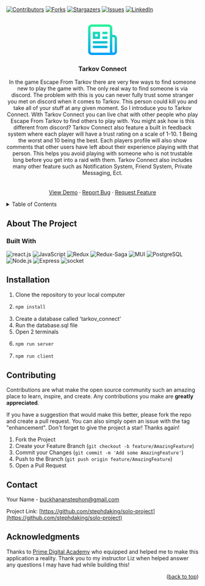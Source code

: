 <div id="top"></div>

[![Contributors][contributors-shield]][contributors-url] [![Forks][forks-shield]][forks-url] [![Stargazers][stars-shield]][stars-url] [![Issues][issues-shield]][issues-url] [![LinkedIn][linkedin-shield]][linkedin-url]

<br />
<div align="center">
  <a href="https://github.com/stephdaking/solo-project">
    <img src="logo.png" alt="Logo" width="80" height="80">
  </a>

<h3 align="center">Tarkov Connect</h3>

  <p align="center">
    In the game Escape From Tarkov there are very few ways to find someone new to play the game with. The only real way to find someone is via discord. The problem with this is you can never fully trust some stranger you met on discord when it comes to Tarkov. This person could kill you and take all of your stuff at any given moment. So I introduce you to Tarkov Connect. With Tarkov Connect you can live chat with other people who play Escape From Tarkov to find others to play with. You might ask how is this different from discord? Tarkov Connect also feature a built in feedback system where each player will have a trust rating on a scale of 1-10. 1 Being the worst and 10 being the best. Each players profile will also show comments that other users have left about their experience playing with that person. This helps you avoid playing with someone who is not trustable long before you get into a raid with them. Tarkov Connect also includes many other feature such as Notification System, Friend System, Private Messaging, Ect.
    <br />
    <br />
    <br />
    <a href="https://tarkov-connect.herokuapp.com/#/login">View Demo</a>
    ·
    <a href="https://github.com/stephdaking/solo-project/issues">Report Bug</a>
    ·
    <a href="https://github.com/stephdaking/solo-project/issues">Request Feature</a>
  </p>
</div>

<!-- TABLE OF CONTENTS -->
<details>
  <summary>Table of Contents</summary>
  <ol>
    <li>
      <a href="#about-the-project">About The Project</a>
      <ul>
        <li><a href="#built-with">Built With</a></li>
      </ul>
    </li>
    <li>
      <a href="#getting-started">Getting Started</a>
      <ul>
        <li><a href="#prerequisites">Prerequisites</a></li>
        <li><a href="#installation">Installation</a></li>
      </ul>
    </li>
    <li><a href="#usage">Usage</a></li>
    <li><a href="#contributing">Contributing</a></li>
    <li><a href="#contact">Contact</a></li>
    <li><a href="#acknowledgments">Acknowledgments</a></li>
  </ol>
</details>

## About The Project

### Built With

![react.js] ![JavaScript] ![Redux] ![Redux-Saga] ![MUI] ![PostgreSQL] ![Node.js] ![Express] ![socket]

## Installation

1. Clone the repository to your local computer
2. ```sh
   npm install
   ```
3. Create a database called 'tarkov_connect'
4. Run the database.sql file
5. Open 2 terminals
6. ```sh
   npm run server
   ```
7. ```sh
   npm run client
   ```

## Contributing

Contributions are what make the open source community such an amazing place to learn, inspire, and create. Any contributions you make are **greatly appreciated**.

If you have a suggestion that would make this better, please fork the repo and create a pull request. You can also simply open an issue with the tag "enhancement". Don't forget to give the project a star! Thanks again!

1. Fork the Project
2. Create your Feature Branch (`git checkout -b feature/AmazingFeature`)
3. Commit your Changes (`git commit -m 'Add some AmazingFeature'`)
4. Push to the Branch (`git push origin feature/AmazingFeature`)
5. Open a Pull Request

## Contact

Your Name - buckhananstephon@gmail.com

Project Link: [https://github.com/stephdaking/solo-project](https://github.com/stephdaking/solo-project)

<!-- ACKNOWLEDGMENTS -->

## Acknowledgments

Thanks to [Prime Digital Academy](www.primeacademy.io) who equipped and helped me to make this application a reality. Thank you to my instructor Liz when helped answer any questions I may have had while building this!

<p align="right">(<a href="#top">back to top</a>)</p>

<!-- MARKDOWN LINKS & IMAGES -->
<!-- https://www.markdownguide.org/basic-syntax/#reference-style-links -->

[contributors-shield]: https://img.shields.io/github/contributors/stephdaking/weekend-movie-sagas.svg?style=for-the-badge
[contributors-url]: https://github.com/stephdaking/solo-project/graphs/contributors
[forks-shield]: https://img.shields.io/github/forks/stephdaking/weekend-movie-sagas.svg?style=for-the-badge
[forks-url]: https://github.com/stephdaking/solo-project/network/members
[stars-shield]: https://img.shields.io/github/stars/stephdaking/weekend-movie-sagas.svg?style=for-the-badge
[stars-url]: https://github.com/stephdaking/solo-project/stargazers
[issues-shield]: https://img.shields.io/github/issues/stephdaking/weekend-movie-sagas.svg?style=for-the-badge
[issues-url]: https://github.com/stephdaking/solo-project/issues
[linkedin-shield]: https://img.shields.io/badge/-LinkedIn-black.svg?style=for-the-badge&logo=linkedin&colorB=555
[linkedin-url]: https://linkedin.com/in/stephonbuckhanan
[react.js]: https://img.shields.io/badge/React-20232A?style=for-the-badge&logo=react&logoColor=61DAFB
[javascript]: https://img.shields.io/badge/JavaScript-20232A?style=for-the-badge&logo=JavaScript&logoColor=F7DF1E
[redux]: https://img.shields.io/badge/Redux-20232A?style=for-the-badge&logo=Redux&logoColor=764ABC
[redux-saga]: https://img.shields.io/badge/Redux_Saga-20232A?style=for-the-badge&logo=Redux-Saga&logoColor=999999
[mui]: https://img.shields.io/badge/Material_UI-20232A?style=for-the-badge&logo=MUI&logoColor=007FFF
[postgresql]: https://img.shields.io/badge/PostgreSQL-20232A?style=for-the-badge&logo=PostgreSQL&logoColor=4169E1
[node.js]: https://img.shields.io/badge/Node.js-20232A?style=for-the-badge&logo=Node.js&logoColor=339933
[express]: https://img.shields.io/badge/Express.js-20232A?style=for-the-badge&logo=Express&logoColor=F7DF1E
[socket]: https://img.shields.io/badge/Socket.io-20232A?style=for-the-badge&logo=Socket.io&logoColor=F7DF1E
